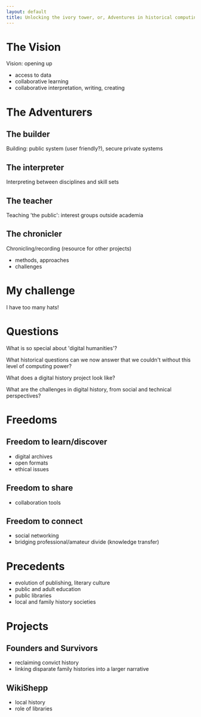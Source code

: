 ```yaml
---
layout: default
title: Unlocking the ivory tower, or, Adventures in historical computing
---
```


# The Vision

Vision: opening up

* access to data
* collaborative learning
* collaborative interpretation, writing, creating

# The Adventurers

## The builder

Building: public system (user friendly?), secure private systems

## The interpreter

Interpreting between disciplines and skill sets

## The teacher

Teaching 'the public': interest groups outside academia

## The chronicler

Chronicling/recording (resource for other projects)

* methods, approaches
* challenges

# My challenge

I have too many hats!

# Questions

What is so special about 'digital humanities'?

What historical questions can we now answer that we couldn't without this level of computing power?

What does a digital history project look like?

What are the challenges in digital history, from social and technical perspectives?

# Freedoms

## Freedom to learn/discover

* digital archives
* open formats
* ethical issues

## Freedom to share

* collaboration tools

## Freedom to connect

* social networking
* bridging professional/amateur divide (knowledge transfer)

# Precedents

* evolution of publishing, literary culture
* public and adult education
* public libraries
* local and family history societies

# Projects

## Founders and Survivors

* reclaiming convict history
* linking disparate family histories into a larger narrative

## WikiShepp

* local history
* role of libraries



